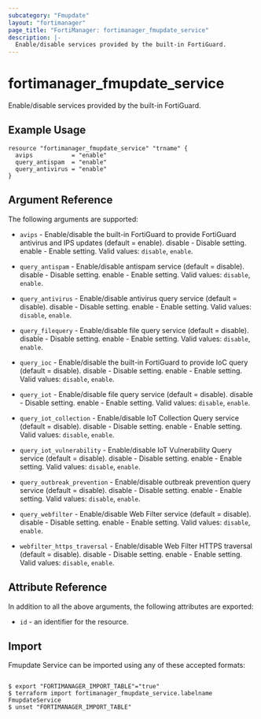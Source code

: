 ```yaml
---
subcategory: "Fmupdate"
layout: "fortimanager"
page_title: "FortiManager: fortimanager_fmupdate_service"
description: |-
  Enable/disable services provided by the built-in FortiGuard.
---
```


# fortimanager_fmupdate_service
Enable/disable services provided by the built-in FortiGuard.

## Example Usage

```hcl
resource "fortimanager_fmupdate_service" "trname" {
  avips           = "enable"
  query_antispam  = "enable"
  query_antivirus = "enable"
}
```

## Argument Reference


The following arguments are supported:


* `avips` - Enable/disable the built-in FortiGuard to provide FortiGuard antivirus and IPS updates (default = enable). disable - Disable setting. enable - Enable setting. Valid values: `disable`, `enable`.

* `query_antispam` - Enable/disable antispam service (default = disable). disable - Disable setting. enable - Enable setting. Valid values: `disable`, `enable`.

* `query_antivirus` - Enable/disable antivirus query service (default = disable). disable - Disable setting. enable - Enable setting. Valid values: `disable`, `enable`.

* `query_filequery` - Enable/disable file query service (default = disable). disable - Disable setting. enable - Enable setting. Valid values: `disable`, `enable`.

* `query_ioc` - Enable/disable the built-in FortiGuard to provide IoC query (default = disable). disable - Disable setting. enable - Enable setting. Valid values: `disable`, `enable`.

* `query_iot` - Enable/disable file query service (default = disable). disable - Disable setting. enable - Enable setting. Valid values: `disable`, `enable`.

* `query_iot_collection` - Enable/disable IoT Collection Query service (default = disable). disable - Disable setting. enable - Enable setting. Valid values: `disable`, `enable`.

* `query_iot_vulnerability` - Enable/disable IoT Vulnerability Query service (default = disable). disable - Disable setting. enable - Enable setting. Valid values: `disable`, `enable`.

* `query_outbreak_prevention` - Enable/disable  outbreak prevention query service (default = disable). disable - Disable setting. enable - Enable setting. Valid values: `disable`, `enable`.

* `query_webfilter` - Enable/disable Web Filter service (default = disable). disable - Disable setting. enable - Enable setting. Valid values: `disable`, `enable`.

* `webfilter_https_traversal` - Enable/disable Web Filter HTTPS traversal (default = disable). disable - Disable setting. enable - Enable setting. Valid values: `disable`, `enable`.



## Attribute Reference

In addition to all the above arguments, the following attributes are exported:
* `id` - an identifier for the resource.

## Import

Fmupdate Service can be imported using any of these accepted formats:
```

$ export "FORTIMANAGER_IMPORT_TABLE"="true"
$ terraform import fortimanager_fmupdate_service.labelname FmupdateService
$ unset "FORTIMANAGER_IMPORT_TABLE"
```


